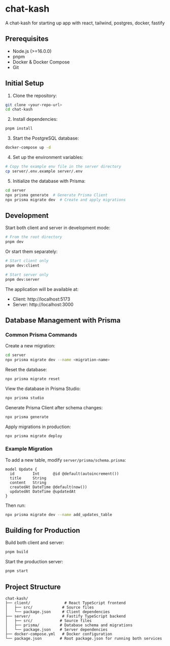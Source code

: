 # chat-kash

A chat-kash for starting up app with react, tailwind, postgres, docker, fastify

## Prerequisites

- Node.js (>=16.0.0)
- pnpm
- Docker & Docker Compose
- Git

## Initial Setup

1. Clone the repository:
```bash
git clone <your-repo-url>
cd chat-kash
```

2. Install dependencies:
```bash
pnpm install
```

3. Start the PostgreSQL database:
```bash
docker-compose up -d
```

4. Set up the environment variables:
```bash
# Copy the example env file in the server directory
cp server/.env.example server/.env
```

5. Initialize the database with Prisma:
```bash
cd server
npx prisma generate  # Generate Prisma Client
npx prisma migrate dev  # Create and apply migrations
```

## Development

Start both client and server in development mode:
```bash
# From the root directory
pnpm dev
```

Or start them separately:
```bash
# Start client only
pnpm dev:client

# Start server only
pnpm dev:server
```

The application will be available at:
- Client: http://localhost:5173
- Server: http://localhost:3000

## Database Management with Prisma

### Common Prisma Commands

Create a new migration:
```bash
cd server
npx prisma migrate dev --name <migration-name>
```

Reset the database:
```bash
npx prisma migrate reset
```

View the database in Prisma Studio:
```bash
npx prisma studio
```

Generate Prisma Client after schema changes:
```bash
npx prisma generate
```

Apply migrations in production:
```bash
npx prisma migrate deploy
```

### Example Migration

To add a new table, modify `server/prisma/schema.prisma`:
```prisma
model Update {
  id        Int      @id @default(autoincrement())
  title     String
  content   String
  createdAt DateTime @default(now())
  updatedAt DateTime @updatedAt
}
```

Then run:
```bash
npx prisma migrate dev --name add_updates_table
```

## Building for Production

Build both client and server:
```bash
pnpm build
```

Start the production server:
```bash
pnpm start
```

## Project Structure

```
chat-kash/
├── client/               # React TypeScript frontend
│   ├── src/             # Source files
│   └── package.json     # Client dependencies
├── server/              # Fastify TypeScript backend
│   ├── src/            # Source files
│   ├── prisma/         # Database schema and migrations
│   └── package.json    # Server dependencies
├── docker-compose.yml   # Docker configuration
└── package.json        # Root package.json for running both services
```
